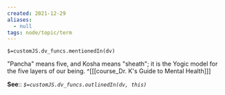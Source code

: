```yaml
---
created: 2021-12-29 
aliases:
  - null
tags: node/topic/term
---
```

`$=customJS.dv_funcs.mentionedIn(dv)`

"Pancha" means five, and Kosha means "sheath"; it is the Yogic model for the five layers of our being.
 ^[[[course_Dr. K's Guide to Mental Health]]]

**See**::
*`$=customJS.dv_funcs.outlinedIn(dv, this)`*